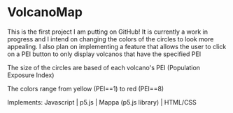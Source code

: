 # VolcanoMap
This is the first project I am putting on GitHub!
It is currently a work in progress and I intend on changing the colors of the circles to look more appealing.
I also plan on implementing a feature that allows the user to click on a PEI button to only display volcanos that have the specified PEI

The size of the circles are based of each volcano's PEI (Population Exposure Index)

The colors range from yellow (PEI==1) to red (PEI==8)


Implements:
  Javascript |
  p5.js |
  Mappa (p5.js library) |
  HTML/CSS
  
